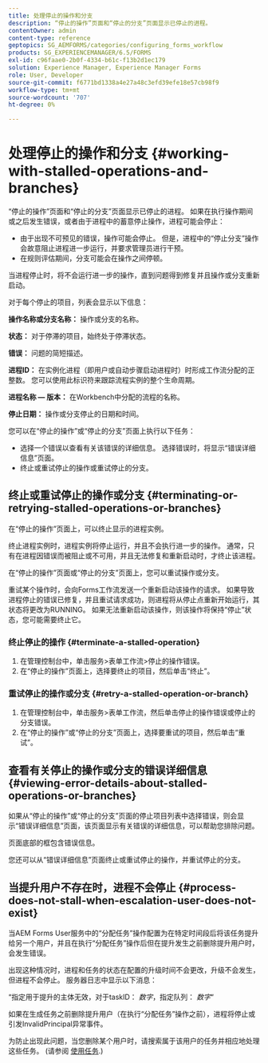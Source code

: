 ```yaml
---
title: 处理停止的操作和分支
description: “停止的操作”页面和“停止的分支”页面显示已停止的进程。
contentOwner: admin
content-type: reference
geptopics: SG_AEMFORMS/categories/configuring_forms_workflow
products: SG_EXPERIENCEMANAGER/6.5/FORMS
exl-id: c96faae0-2b0f-4334-b61c-f13b2d1ec179
solution: Experience Manager, Experience Manager Forms
role: User, Developer
source-git-commit: f6771bd1338a4e27a48c3efd39efe18e57cb98f9
workflow-type: tm+mt
source-wordcount: '707'
ht-degree: 0%

---
```


# 处理停止的操作和分支 {#working-with-stalled-operations-and-branches}

“停止的操作”页面和“停止的分支”页面显示已停止的进程。 如果在执行操作期间或之后发生错误，或者由于进程中的蓄意停止操作，进程可能会停止：

* 由于出现不可预见的错误，操作可能会停止。 但是，进程中的“停止分支”操作会故意阻止进程进一步运行，并要求管理员进行干预。
* 在规则评估期间，分支可能会在操作之间停顿。

当进程停止时，将不会运行进一步的操作，直到问题得到修复并且操作或分支重新启动。

对于每个停止的项目，列表会显示以下信息：

**操作名称或分支名称：** 操作或分支的名称。

**状态：** 对于停滞的项目，始终处于停滞状态。

**错误：** 问题的简短描述。

**进程ID：** 在实例化进程（即用户或自动步骤启动进程时）时形成工作流分配的正整数。 您可以使用此标识符来跟踪流程实例的整个生命周期。

**进程名称 — 版本：** 在Workbench中分配的流程的名称。

**停止日期：** 操作或分支停止的日期和时间。

您可以在“停止的操作”或“停止的分支”页面上执行以下任务：

* 选择一个错误以查看有关该错误的详细信息。 选择错误时，将显示“错误详细信息”页面。
* 终止或重试停止的操作或重试停止的分支。

## 终止或重试停止的操作或分支 {#terminating-or-retrying-stalled-operations-or-branches}

在“停止的操作”页面上，可以终止显示的进程实例。

终止进程实例时，进程实例将停止运行，并且不会执行进一步的操作。 通常，只有在进程因错误而被阻止或不可用，并且无法修复和重新启动时，才终止该进程。

在“停止的操作”页面或“停止的分支”页面上，您可以重试操作或分支。

重试某个操作时，会向Forms工作流发送一个重新启动该操作的请求。 如果导致进程停止的错误已修复，并且重试请求成功，则进程将从停止点重新开始运行，其状态将更改为RUNNING。 如果无法重新启动该操作，则该操作将保持“停止”状态，您可能需要终止它。

### 终止停止的操作 {#terminate-a-stalled-operation}

1. 在管理控制台中，单击服务>表单工作流>停止的操作错误。
1. 在“停止的操作”页面上，选择要终止的项目，然后单击“终止”。

### 重试停止的操作或分支 {#retry-a-stalled-operation-or-branch}

1. 在管理控制台中，单击服务>表单工作流，然后单击停止的操作错误或停止的分支错误。
1. 在“停止的操作”或“停止的分支”页面上，选择要重试的项目，然后单击“重试”。

## 查看有关停止的操作或分支的错误详细信息 {#viewing-error-details-about-stalled-operations-or-branches}

如果从“停止的操作”或“停止的分支”页面的停止项目列表中选择错误，则会显示“错误详细信息”页面，该页面显示有关错误的详细信息，可以帮助您排除问题。

页面底部的框包含错误信息。

您还可以从“错误详细信息”页面终止或重试停止的操作，并重试停止的分支。

## 当提升用户不存在时，进程不会停止 {#process-does-not-stall-when-escalation-user-does-not-exist}

当AEM Forms User服务中的“分配任务”操作配置为在特定时间段后将该任务提升给另一个用户，并且在执行“分配任务”操作后但在提升发生之前删除提升用户时，会发生错误。

出现这种情况时，进程和任务的状态在配置的升级时间不会更改，升级不会发生，但进程不会停止。 服务器日志中显示以下消息：

“指定用于提升的主体无效，对于taskID： *数字*，指定队列： *数字*“

如果在生成任务之前删除提升用户（在执行“分配任务”操作之前），进程将停止或引发InvalidPrincipal异常事件。

为防止出现此问题，当您删除某个用户时，请搜索属于该用户的任务并相应地处理这些任务。 (请参阅 [使用任务](/help/forms/using/admin-help/tasks.md#working-with-tasks).)
